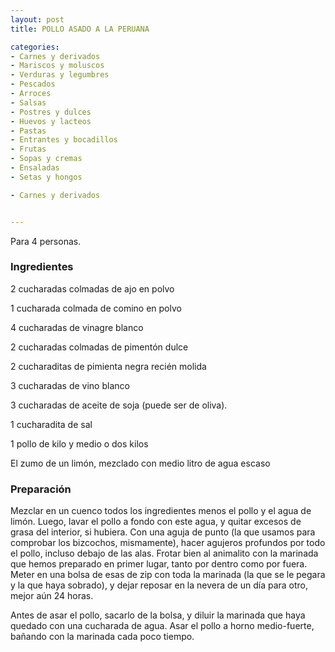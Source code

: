 ```yaml
---
layout: post
title: POLLO ASADO A LA PERUANA

categories:
- Carnes y derivados
- Mariscos y moluscos
- Verduras y legumbres
- Pescados
- Arroces
- Salsas
- Postres y dulces
- Huevos y lacteos
- Pastas
- Entrantes y bocadillos
- Frutas
- Sopas y cremas
- Ensaladas
- Setas y hongos

- Carnes y derivados


---
```


Para 4 personas.

<h3>Ingredientes</h3>

2 cucharadas colmadas de ajo en polvo

1 cucharada colmada de comino en polvo

4 cucharadas de vinagre blanco

2 cucharadas colmadas de pimentón dulce

2 cucharaditas de pimienta negra recién molida

3 cucharadas de vino blanco

3 cucharadas de aceite de soja (puede ser de oliva).

1 cucharadita de sal

1 pollo de kilo y medio o dos kilos

El zumo de un limón, mezclado con medio litro de agua escaso

<h3>Preparación</h3>

Mezclar en un cuenco todos los ingredientes menos el pollo y el agua de limón. Luego, lavar el pollo a fondo con este agua, y quitar excesos de grasa del interior, si hubiera. Con una aguja de punto (la que usamos para comprobar los bizcochos, mismamente), hacer agujeros profundos por todo el pollo, incluso debajo de las alas. Frotar bien al animalito con la marinada que hemos preparado en primer lugar, tanto por dentro como por fuera. Meter en una bolsa de esas de zip con toda la marinada (la que se le pegara y la que haya sobrado), y dejar reposar en la nevera de un día para otro, mejor aún 24 horas.

Antes de asar el pollo, sacarlo de la bolsa, y diluir la marinada que haya quedado con una cucharada de agua. Asar el pollo a horno medio-fuerte, bañando con la marinada cada poco tiempo.


